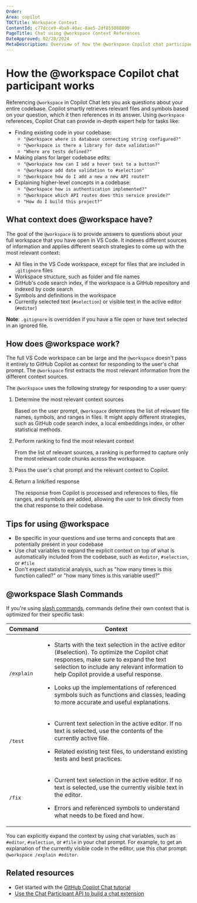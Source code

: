 ```yaml
---
Order:
Area: copilot
TOCTitle: Workspace Context
ContentId: c77dcce9-4ba9-40ac-8ae5-2df855088090
PageTitle: Chat using @workspace Context References
DateApproved: 02/28/2024
MetaDescription: Overview of how the @workspace Copilot chat participants works and how it manages context.
---
```

# How the @workspace Copilot chat participant works

Referencing `@workspace` in Copilot Chat lets you ask questions about your entire codebase. Copilot smartly retrieves relevant files and symbols based on your question, which it then references in its answer. Using `@workspace` references, Copilot Chat can provide in-depth expert help for tasks like:

- Finding existing code in your codebase:
  - `"@workspace where is database connecting string configured?"`
  - `"@workspace is there a library for date validation?"`
  - `"Where are tests defined?"`
- Making plans for larger codebase edits:
  - `"@workspace how can I add a hover text to a button?"`
  - `"@workspace add date validation to #selection"`
  - `"@workspace how do I add a new a new API route?"`
- Explaining higher-level concepts in a codebase:
  - `"@workspace how is authentication implemented?"`
  - `"@workspace which API routes does this service provide?"`
  - `"How do I build this project?"`

## What context does @workspace have?

The goal of the `@workspace` is to provide answers to questions about your full workspace that you have open in VS Code. It indexes different sources of information and applies different search strategies to come up with the most relevant context:

- All files in the VS Code workspace, except for files that are included in `.gitignore` files
- Workspace structure, such as folder and file names
- GitHub's code search index, if the workspace is a GitHub repository and indexed by code search
- Symbols and definitions in the workspace
- Currently selected text (`#selection`) or visible text in the active editor (`#editor`)

**Note**: `.gitignore` is overridden if you have a file open or have text selected in an ignored file.

## How does @workspace work?

The full VS Code workspace can be large and the `@workspace` doesn't pass it entirely to GitHub Copilot as context for responding to the user's chat prompt. The `@workspace` first extracts the most relevant information from the different context sources.

The `@workspace` uses the following strategy for responding to a user query:

1. Determine the most relevant context sources

    Based on the user prompt, `@workspace` determines the list of relevant file names, symbols, and ranges in files. It might apply different strategies, such as GitHub code search index, a local embeddings index, or other statistical methods.

1. Perform ranking to find the most relevant context

    From the list of relevant sources, a ranking is performed to capture only the most relevant code chunks across the workspace.

1. Pass the user's chat prompt and the relevant context to Copilot.

1. Return a linkified response

    The response from Copilot is processed and references to files, file ranges, and symbols are added, allowing the user to link directly from the chat response to their codebase.

## Tips for using @workspace

- Be specific in your questions and use terms and concepts that are potentially present in your codebase
- Use chat variables to expand the explicit context on top of what is automatically included from the codebase, such as `#editor`, `#selection`, or `#file`
- Don't expect statistical analysis, such as "how many times is this function called?" or "how many times is this variable used?"

## @workspace Slash Commands

If you're using [slash commands](#workspace-slash-commands), commands define their own context that is optimized for their specific task:

| Command    | Context |
| ---------- | ------- |
| `/explain` | <ul><li>Starts with the text selection in the active editor (#selection). To optimize the Copilot chat responses, make sure to expand the text selection to include any relevant information to help Copilot provide a useful response.</li></ul><ul><li>Looks up the implementations of referenced symbols such as functions and classes, leading to more accurate and useful explanations.</li></ul> |
| `/test`    | <ul><li>Current text selection in the active editor. If no text is selected, use the contents of the currently active file.</li></ul><ul><li>Related existing test files, to understand existing tests and best practices.</li></ul> |
| `/fix`     | <ul><li>Current text selection in the active editor. If no text is selected, use the currently visible text in the editor.</li></ul><ul><li>Errors and referenced symbols to understand what needs to be fixed and how.</li></ul> |

You can explicitly expand the context by using chat variables, such as `#editor`, `#selection`, or `#file` in your chat prompt. For example, to get an explanation of the currently visible code in the editor, use this chat prompt: `@workspace /explain #editor`.

## Related resources

- Get started with the [GitHub Copilot Chat tutorial](/docs/copilot/getting-started-chat.md)
- [Use the Chat Participant API to build a chat extension](/api/extension-guides/chat.md)
